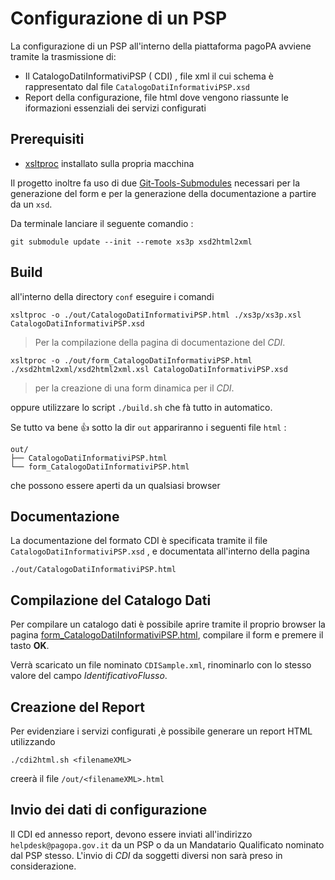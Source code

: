 # Configurazione di un PSP

La configurazione di un PSP all'interno della piattaforma pagoPA avviene tramite la trasmissione di:

- Il CatalogoDatiInformativiPSP ( CDI) , file xml il cui schema è rappresentato dal file `CatalogoDatiInformativiPSP.xsd`
- Report della configurazione, file html dove vengono riassunte le iformazioni essenziali dei servizi configurati

## Prerequisiti

- [xsltproc](http://xmlsoft.org/XSLT/xsltproc.html) installato sulla propria macchina 
 
Il progetto inoltre fa uso di due [Git-Tools-Submodules](https://git-scm.com/book/it/v2/Git-Tools-Submodules) necessari per la generazione del form e per la generazione della documentazione a partire da un `xsd`.

Da terminale lanciare il seguente comandio : 

```
git submodule update --init --remote xs3p xsd2html2xml
```

## Build

all'interno della directory `conf` eseguire i comandi

```
xsltproc -o ./out/CatalogoDatiInformativiPSP.html ./xs3p/xs3p.xsl CatalogoDatiInformativiPSP.xsd
```
> Per la compilazione della pagina di documentazione del _CDI_.

```
xsltproc -o ./out/form_CatalogoDatiInformativiPSP.html ./xsd2html2xml/xsd2html2xml.xsl CatalogoDatiInformativiPSP.xsd
```
> per la creazione di una form dinamica per il _CDI_.

oppure utilizzare lo script `./build.sh` che fà tutto in automatico.

Se tutto va bene 👍 sotto la dir `out` appariranno i seguenti file `html` : 

```
out/
├── CatalogoDatiInformativiPSP.html
└── form_CatalogoDatiInformativiPSP.html
```

che possono essere aperti da un qualsiasi browser

## Documentazione

La documentazione del formato CDI è specificata tramite il file `CatalogoDatiInformativiPSP.xsd` , e documentata all'interno della pagina

`./out/CatalogoDatiInformativiPSP.html`

## Compilazione del Catalogo Dati

Per compilare un catalogo dati è possibile aprire tramite il proprio browser la pagina [form_CatalogoDatiInformativiPSP.html](./out/form_CatalogoDatiInformativiPSP.html), 
compilare il form e premere il tasto **OK**.

Verrà scaricato un file nominato `CDISample.xml`, rinominarlo con lo stesso valore del campo _IdentificativoFlusso_.

## Creazione del Report

Per evidenziare i servizi configurati ,è possibile generare un report HTML utilizzando

`./cdi2html.sh <filenameXML>`

creerà il file
`/out/<filenameXML>.html`

## Invio dei dati di configurazione

Il CDI ed annesso report, devono  essere inviati all'indirizzo `helpdesk@pagopa.gov.it` da un PSP o da un Mandatario Qualificato nominato dal PSP stesso. 
L'invio di _CDI_ da soggetti diversi non sarà preso in considerazione.

